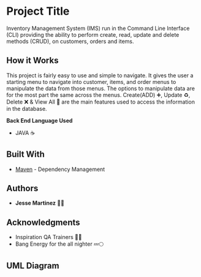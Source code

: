 # Project Title

Inventory Management System (IMS) run in the Command Line Interface (CLI) providing the ability to perform create, read, update and delete methods (CRUD), on customers, orders and items. 

## How it Works

This project is fairly easy to use and simple to navigate. It gives the user a starting menu to navigate into customer,
items, and order menus to manipulate the data from those menus. The options to manipulate data are for the most part the same across 
the menus. Create(ADD) :heavy_plus_sign:, Update :recycle:, Delete :x: & View All :eyes: are the main features used to access the information in the database.

**Back End Language Used**
* JAVA :coffee:

## Built With

* [Maven](https://maven.apache.org/) - Dependency Management

## Authors
* **Jesse Martinez** :man_technologist:


## Acknowledgments

* Inspiration QA Trainers :teacher:
* Bang Energy for the all nighter 	:zzz::full_moon:

## UML Diagram
